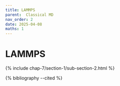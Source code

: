 ```yaml
---
title: LAMMPS
parent:  Classical MD
nav_order: 2
date: 2025-04-08
maths: 1
---
```


# LAMMPS

{% include chap-7/section-1/sub-section-2.html %}

{% bibliography --cited %}

